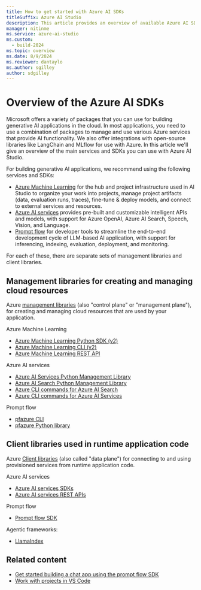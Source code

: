 ```yaml
---
title: How to get started with Azure AI SDKs
titleSuffix: Azure AI Studio
description: This article provides an overview of available Azure AI SDKs.
manager: nitinme
ms.service: azure-ai-studio
ms.custom:
  - build-2024
ms.topic: overview
ms.date: 8/9/2024
ms.reviewer: dantaylo
ms.author: sgilley
author: sdgilley
---
```


# Overview of the Azure AI SDKs

Microsoft offers a variety of packages that you can use for building generative AI applications in the cloud. In most applications, you need to use a combination of packages to manage and use various Azure services that provide AI functionality. We also offer integrations with open-source libraries like LangChain and MLflow for use with Azure. In this article we'll give an overview of the main services and SDKs you can use with Azure AI Studio.

For building generative AI applications, we recommend using the following services and SDKs:
 * [Azure Machine Learning](/azure/machine-learning/overview-what-is-azure-machine-learning) for the hub and project infrastructure used in AI Studio to organize your work into projects, manage project artifacts (data, evaluation runs, traces), fine-tune & deploy models, and connect to external services and resources.
 * [Azure AI services](../../../ai-services/what-are-ai-services.md) provides pre-built and customizable intelligent APIs and models, with support for Azure OpenAI, Azure AI Search, Speech, Vision, and Language.
 * [Prompt flow](https://microsoft.github.io/promptflow/index.html) for developer tools to streamline the end-to-end development cycle of LLM-based AI application, with support for inferencing, indexing, evaluation, deployment, and monitoring.

For each of these, there are separate sets of management libraries and client libraries.

## Management libraries for creating and managing cloud resources

Azure [management libraries](/azure/developer/python/sdk/azure-sdk-overview#create-and-manage-azure-resources-with-management-libraries) (also "control plane" or "management plane"), for creating and managing cloud resources that are used by your application.

Azure Machine Learning
 * [Azure Machine Learning Python SDK (v2)](/python/api/overview/azure/ai-ml-readme)
 * [Azure Machine Learning CLI (v2)](/azure/machine-learning/how-to-configure-cli?view=azureml-api-2&tabs=public)
 * [Azure Machine Learning REST API](/rest/api/azureml) 

Azure AI services
 * [Azure AI Services Python Management Library](/python/api/overview/azure/mgmt-cognitiveservices-readme?view=azure-python)
 * [Azure AI Search Python Management Library](/python/api/azure-mgmt-search/azure.mgmt.search?view=azure-python)
 * [Azure CLI commands for Azure AI Search](/azure/search/search-manage-azure-cli)
 * [Azure CLI commands for Azure AI Services](/cli/azure/cognitiveservices?view=azure-cli-latest)

Prompt flow
 * [pfazure CLI](https://microsoft.github.io/promptflow/reference/pfazure-command-reference.html)
 * [pfazure Python library](https://microsoft.github.io/promptflow/reference/python-library-reference/promptflow-azure/promptflow.azure.html)

## Client libraries used in runtime application code

Azure [Client libraries](/azure/developer/python/sdk/azure-sdk-overview#connect-to-and-use-azure-resources-with-client-libraries) (also called "data plane") for connecting to and using provisioned services from runtime application code.

Azure AI services
 * [Azure AI services SDKs](../../../ai-services/reference/sdk-package-resources.md?context=/azure/ai-studio/context/context)
 * [Azure AI services REST APIs](../../../ai-services/reference/rest-api-resources.md?context=/azure/ai-studio/context/context) 

Prompt flow
 * [Prompt flow SDK](https://microsoft.github.io/promptflow/how-to-guides/quick-start.html)

Agentic frameworks:
* [LlamaIndex](llama-index.md)

## Related content

- [Get started building a chat app using the prompt flow SDK](../../quickstarts/get-started-code.md)
- [Work with projects in VS Code](vscode.md)
